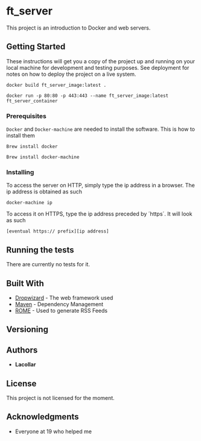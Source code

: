 
# ft_server

This project is an introduction to Docker and web servers.

## Getting Started

These instructions will get you a copy of the project up and running on your local machine for development and testing purposes. See deployment for notes on how to deploy the project on a live system.

```
docker build ft_server_image:latest .
```

```
docker run -p 80:80 -p 443:443 --name ft_server_image:latest ft_server_container
```

### Prerequisites

`Docker` and `Docker-machine` are needed to install the software. This is how to install them

```
Brew install docker
```

```
Brew install docker-machine
```

### Installing

To access the server on HTTP, simply type the ip address in a browser. The ip address is obtained as such

```
docker-machine ip
```

To access it on HTTPS, type the ip address preceded by ´https´. It will look as such

```
[eventual https:// prefix][ip address]
```


## Running the tests

There are currently no tests for it.


## Built With

* [Dropwizard](http://www.dropwizard.io/1.0.2/docs/) - The web framework used
* [Maven](https://maven.apache.org/) - Dependency Management
* [ROME](https://rometools.github.io/rome/) - Used to generate RSS Feeds

## Versioning

<!-- We use [SemVer](http://semver.org/) for versioning. For the versions available, see the [tags on this repository](https://github.com/your/project/tags).  -->

## Authors

* **Lacollar** 

## License

This project is not licensed for the moment.

## Acknowledgments

* Everyone at 19 who helped me